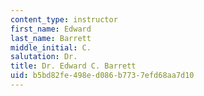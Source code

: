 ```yaml
---
content_type: instructor
first_name: Edward
last_name: Barrett
middle_initial: C.
salutation: Dr.
title: Dr. Edward C. Barrett
uid: b5bd82fe-498e-d086-b773-7efd68aa7d10
---
```

